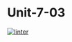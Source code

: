# Unit-7-03
[![linter](https://github.com/Rewa718/Unit-7-03/workflows/linter/badge.svg)](https://github.com/marketplace/actions/super-linter)  
